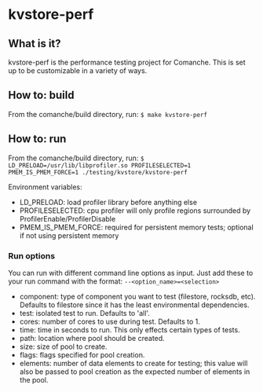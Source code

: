 # kvstore-perf
## What is it?
kvstore-perf is the performance testing project for Comanche. This is set up to be customizable in a variety of ways.

## How to: build
From the comanche/build directory, run:
`$ make kvstore-perf`

## How to: run
From the comanche/build directory, run:
`$ LD_PRELOAD=/usr/lib/libprofiler.so PROFILESELECTED=1 PMEM_IS_PMEM_FORCE=1 ./testing/kvstore/kvstore-perf`

Environment variables:
* LD_PRELOAD: load profiler library before anything else
* PROFILESELECTED: cpu profiler will only profile regions surrounded by ProfilerEnable/ProfilerDisable
* PMEM_IS_PMEM_FORCE: required for persistent memory tests; optional if not using persistent memory

### Run options
You can run with different command line options as input. Just add these to your run command with the format: `--<option_name>=<selection>`

* component: type of component you want to test (filestore, rocksdb, etc). Defaults to filestore since it has the least environmental dependencies.
* test: isolated test to run. Defaults to 'all'.
* cores: number of cores to use during test. Defaults to 1.
* time: time in seconds to run. This only effects certain types of tests. 
* path: location where pool should be created. 
* size: size of pool to create.
* flags: flags specified for pool creation.
* elements: number of data elements to create for testing; this value will also be passed to pool creation as the expected number of elements in the pool.
